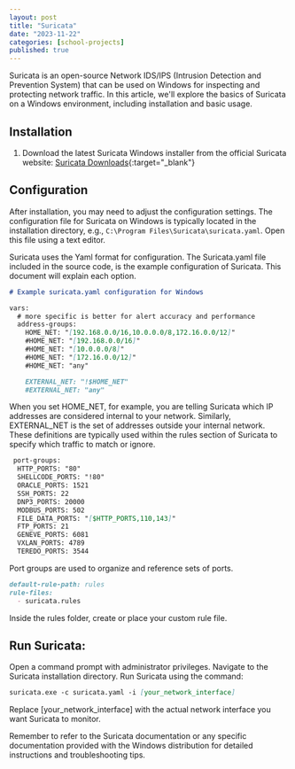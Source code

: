 ```yaml
---
layout: post
title: "Suricata"
date: "2023-11-22"
categories: [school-projects]
published: true
---
```


Suricata is an open-source Network IDS/IPS (Intrusion Detection and Prevention System) that can be used on Windows for inspecting and protecting network traffic. In this article, we'll explore the basics of Suricata on a Windows environment, including installation and basic usage.

## Installation

1. Download the latest Suricata Windows installer from the official Suricata website: [Suricata Downloads](https://suricata.io/){:target="_blank"}

## Configuration

After installation, you may need to adjust the configuration settings. The configuration file for Suricata on Windows is typically located in the installation directory, e.g., `C:\Program Files\Suricata\suricata.yaml`. Open this file using a text editor.

Suricata uses the Yaml format for configuration. The Suricata.yaml file included in the source code, is the example configuration of Suricata. This document will explain each option.

```markdown
# Example suricata.yaml configuration for Windows

vars:
  # more specific is better for alert accuracy and performance
  address-groups:
    HOME_NET: "[192.168.0.0/16,10.0.0.0/8,172.16.0.0/12]"
    #HOME_NET: "[192.168.0.0/16]"
    #HOME_NET: "[10.0.0.0/8]"
    #HOME_NET: "[172.16.0.0/12]"
    #HOME_NET: "any"

    EXTERNAL_NET: "!$HOME_NET"
    #EXTERNAL_NET: "any"
```

When you set HOME_NET, for example, you are telling Suricata which IP addresses are considered internal to your network. Similarly, EXTERNAL_NET is the set of addresses outside your internal network. These definitions are typically used within the rules section of Suricata to specify which traffic to match or ignore.

```markdown
 port-groups:
  HTTP_PORTS: "80"
  SHELLCODE_PORTS: "!80"
  ORACLE_PORTS: 1521
  SSH_PORTS: 22
  DNP3_PORTS: 20000
  MODBUS_PORTS: 502
  FILE_DATA_PORTS: "[$HTTP_PORTS,110,143]"
  FTP_PORTS: 21
  GENEVE_PORTS: 6081
  VXLAN_PORTS: 4789
  TEREDO_PORTS: 3544
```
 Port groups are used to organize and reference sets of ports.

```markdown
default-rule-path: rules
rule-files:
  - suricata.rules
```
Inside the rules folder, create or place your custom rule file.

## Run Suricata:
        
Open a command prompt with administrator privileges. Navigate to the Suricata installation directory. Run Suricata using the command: 

```markdown
suricata.exe -c suricata.yaml -i [your_network_interface]
```        

Replace [your_network_interface] with the actual network interface you want Suricata to monitor.

Remember to refer to the Suricata documentation or any specific documentation provided with the Windows distribution for detailed instructions and troubleshooting tips.